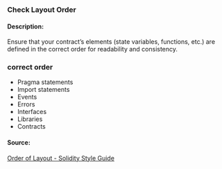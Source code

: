 ### Check Layout Order
#### Description:
Ensure that your contract’s elements (state variables, functions, etc.) are defined in the correct order for readability and consistency.

### correct order

- Pragma statements
- Import statements
- Events
- Errors
- Interfaces
- Libraries
- Contracts

#### Source:
[Order of Layout - Solidity Style Guide](https://docs.soliditylang.org/en/v0.8.27/style-guide.html#order-of-layout)